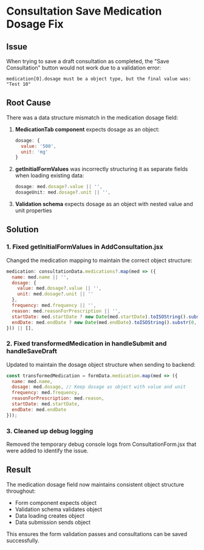 # Consultation Save Medication Dosage Fix

## Issue
When trying to save a draft consultation as completed, the "Save Consultation" button would not work due to a validation error:
```
medication[0].dosage must be a object type, but the final value was: "Test 10"
```

## Root Cause
There was a data structure mismatch in the medication dosage field:

1. **MedicationTab component** expects dosage as an object:
   ```javascript
   dosage: {
     value: '500',
     unit: 'mg'
   }
   ```

2. **getInitialFormValues** was incorrectly structuring it as separate fields when loading existing data:
   ```javascript
   dosage: med.dosage?.value || '',
   dosageUnit: med.dosage?.unit || '',
   ```

3. **Validation schema** expects dosage as an object with nested value and unit properties

## Solution

### 1. Fixed getInitialFormValues in AddConsultation.jsx
Changed the medication mapping to maintain the correct object structure:
```javascript
medication: consultationData.medications?.map(med => ({
  name: med.name || '',
  dosage: {
    value: med.dosage?.value || '',
    unit: med.dosage?.unit || ''
  },
  frequency: med.frequency || '',
  reason: med.reasonForPrescription || '',
  startDate: med.startDate ? new Date(med.startDate).toISOString().substr(0, 10) : '',
  endDate: med.endDate ? new Date(med.endDate).toISOString().substr(0, 10) : ''
})) || [],
```

### 2. Fixed transformedMedication in handleSubmit and handleSaveDraft
Updated to maintain the dosage object structure when sending to backend:
```javascript
const transformedMedication = formData.medication.map(med => ({
  name: med.name,
  dosage: med.dosage, // Keep dosage as object with value and unit
  frequency: med.frequency,
  reasonForPrescription: med.reason,
  startDate: med.startDate,
  endDate: med.endDate
}));
```

### 3. Cleaned up debug logging
Removed the temporary debug console logs from ConsultationForm.jsx that were added to identify the issue.

## Result
The medication dosage field now maintains consistent object structure throughout:
- Form component expects object
- Validation schema validates object
- Data loading creates object
- Data submission sends object

This ensures the form validation passes and consultations can be saved successfully.
